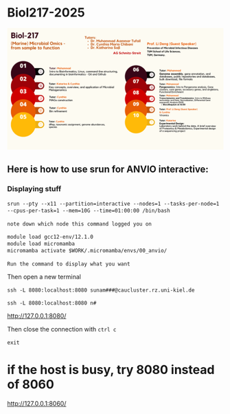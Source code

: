 # Biol217-2025 

<img src="./resources/01_biol217_poster.png" alt="Poster for biol217" width="600">


## Here is how to use srun for ANVIO interactive:

### Displaying stuff
```
srun --pty --x11 --partition=interactive --nodes=1 --tasks-per-node=1 --cpus-per-task=1 --mem=10G --time=01:00:00 /bin/bash
```
`note down which node this command logged you on`

```
module load gcc12-env/12.1.0
module load micromamba
micromamba activate $WORK/.micromamba/envs/00_anvio/
```

`Run the command to display what you want`

Then open a new terminal
```
ssh -L 8080:localhost:8080 sunam###@caucluster.rz.uni-kiel.de
```
```
ssh -L 8080:localhost:8080 n#
```

http://127.0.0.1:8080/


Then close the connection with `ctrl c`
```
exit
```
# if the host is busy, try 8080 instead of 8060

http://127.0.0.1:8060/

